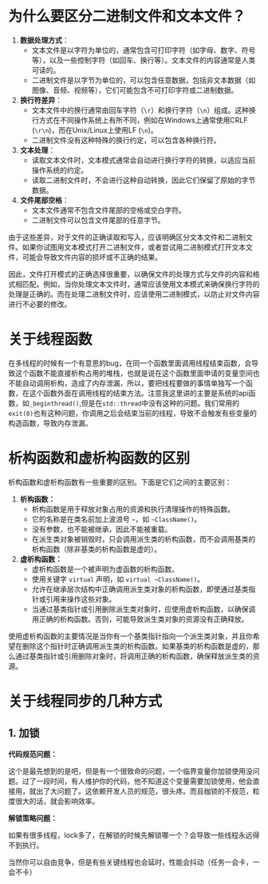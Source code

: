 # 为什么要区分二进制文件和文本文件？

 

1. **数据处理方式**：
   - 文本文件是以字符为单位的，通常包含可打印字符（如字母、数字、符号等），以及一些控制字符（如回车、换行等）。文本文件的内容通常是人类可读的。
   - 二进制文件是以字节为单位的，可以包含任意数据，包括非文本数据（如图像、音频、视频等），它们可能包含不可打印字符或二进制数据。
2. **换行符差异**：
   - 文本文件中的换行通常由回车字符（`\r`）和换行字符（`\n`）组成。这种换行方式在不同操作系统上有所不同，例如在Windows上通常使用CRLF (`\r\n`)，而在Unix/Linux上使用LF (`\n`)。
   - 二进制文件没有这种特殊的换行约定，可以包含各种换行符。
3. **文本处理**：
   - 读取文本文件时，文本模式通常会自动进行换行字符的转换，以适应当前操作系统的约定。
   - 读取二进制文件时，不会进行这种自动转换，因此它们保留了原始的字节数据。
4. **文件尾部空格**：
   - 文本文件通常不包含文件尾部的空格或空白字符。
   - 二进制文件可以包含文件尾部的任意字节。

由于这些差异，对于文件的正确读取和写入，应该明确区分文本文件和二进制文件。如果你试图用文本模式打开二进制文件，或者尝试用二进制模式打开文本文件，可能会导致文件内容的损坏或不正确的结果。

因此，文件打开模式的正确选择很重要，以确保文件的处理方式与文件的内容和格式相匹配。例如，当你处理文本文件时，通常应该使用文本模式来确保换行字符的处理是正确的。而在处理二进制文件时，应该使用二进制模式，以防止对文件内容进行不必要的修改。

# 关于线程函数

在多线程的时候有一个有意思的bug，在同一个函数里面调用线程结束函数，会导致这个函数不能直接析构占用的堆栈，也就是说在这个函数里面申请的变量空间也不能自动调用析构，造成了内存泄漏，所以，要把线程要做的事情单独写一个函数，在这个函数外面在调用线程的结束方法。注意我这里讲的主要是系统的api函数，如`_beginthread()`,但是在`std::thread`中没有这种的问题。我们常用的`exit(0)`也有这种问题，你调用之后会结束当前的线程，导致不会触发有些变量的构造函数，导致内存泄漏。

# 析构函数和虚析构函数的区别

析构函数和虚析构函数有一些重要的区别。下面是它们之间的主要区别：

1. **析构函数：**
   - 析构函数是用于释放对象占用的资源和执行清理操作的特殊函数。
   - 它的名称是在类名前加上波浪号 `~`，如 `~ClassName()`。
   - 没有参数，也不能被继承，因此不能被重载。
   - 在派生类对象被销毁时，只会调用派生类的析构函数，而不会调用基类的析构函数（除非基类的析构函数是虚的）。
2. **虚析构函数：**
   - 虚析构函数是一个被声明为虚函数的析构函数。
   - 使用关键字 `virtual` 声明，如 `virtual ~ClassName()`。
   - 允许在继承层次结构中正确调用派生类对象的析构函数，即使通过基类指针或引用来操作这些对象。
   - 当通过基类指针或引用删除派生类对象时，应使用虚析构函数，以确保调用正确的析构函数。否则，可能导致派生类对象的资源没有正确释放。

使用虚析构函数的主要情况是当你有一个基类指针指向一个派生类对象，并且你希望在删除这个指针时正确调用派生类的析构函数。如果基类的析构函数是虚的，那么通过基类指针或引用删除对象时，将调用正确的析构函数，确保释放派生类的资源。

# 关于线程同步的几种方式

## 1. 加锁

**代码规范问题：**

这个是最先想到的是吧，但是有一个很致命的问题，一个临界变量你加锁使用没问题。过了一段时间，有人维护你的代码，他不知道这个变量需要加锁使用，他会直接用，就出了大问题了。这依赖开发人员的规范，很头疼。而且枷锁的不规范，粒度很大的话，就会影响效率。

**解锁策略问题：**

如果有很多线程，lock多了，在解锁的时候先解锁哪一个？会导致一些线程永远得不到执行。

当然你可以自由竞争，但是有些关键线程也会延时，性能会抖动（任务一会卡，一会不卡）